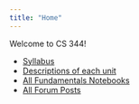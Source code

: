 ```yaml
---
title: "Home"
---
```


Welcome to CS 344!

- [Syllabus](/syllabus/)
- [Descriptions of each unit](/units/)
- [All Fundamentals Notebooks](/all_fundamentals/)
- [All Forum Posts](/forums/)
